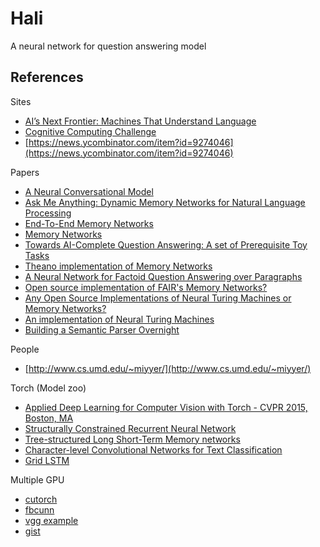 Hali
====

A neural network for question answering model

References
----------

Sites

- [AI’s Next Frontier: Machines That Understand Language](http://www.wired.com/2015/06/ais-next-frontier-machines-understand-language/)
- [Cognitive Computing Challenge](https://herox.com/CognitiveComputing)
- [https://news.ycombinator.com/item?id=9274046](https://news.ycombinator.com/item?id=9274046)

Papers

- [A Neural Conversational Model](http://arxiv.org/pdf/1506.05869v1.pdf)
- [Ask Me Anything: Dynamic Memory Networks for Natural Language Processing](http://arxiv.org/abs/1506.07285)
- [End-To-End Memory Networks](http://arxiv.org/pdf/1503.08895v4.pdf)
- [Memory Networks](https://www.facebook.com/FBAIResearch/posts/362517620591864)
- [Towards AI-Complete Question Answering: A set of Prerequisite Toy Tasks](http://arxiv.org/abs/1502.05698)
- [Theano implementation of Memory Networks](https://github.com/npow/memnn)
- [A Neural Network for Factoid Question Answering over Paragraphs](https://cs.umd.edu/~miyyer/qblearn/)
- [Open source implementation of FAIR's Memory Networks?](http://www.reddit.com/r/MachineLearning/comments/368si7/open_source_implementation_of_fairs_memory/)
- [Any Open Source Implementations of Neural Turing Machines or Memory Networks?](http://www.reddit.com/r/MachineLearning/comments/39u7x6/any_open_source_implementations_of_neural_turing/)
- [An implementation of Neural Turing Machines](https://github.com/fumin/ntm)
- [Building a Semantic Parser Overnight](http://nlp.stanford.edu/pubs/wang-berant-liang-acl2015.pdf)

People

- [http://www.cs.umd.edu/~miyyer/](http://www.cs.umd.edu/~miyyer/)

Torch (Model zoo)

- [Applied Deep Learning for Computer Vision with Torch - CVPR 2015, Boston, MA](https://github.com/soumith/cvpr2015)
- [Structurally Constrained Recurrent Neural Network](https://github.com/facebook/SCRNNs)
- [Tree-structured Long Short-Term Memory networks](https://github.com/stanfordnlp/treelstm)
- [Character-level Convolutional Networks for Text Classification](https://github.com/zhangxiangxiao/Crepe)
- [Grid LSTM](https://github.com/sherjilozair/grid-lstm)

Multiple GPU

- [cutorch](https://github.com/torch/cutorch/issues/42)
- [fbcunn](https://github.com/facebook/fbcunn/issues/8)
- [vgg example](https://github.com/facebook/fbcunn/blob/9f4e8b47397b5ba34aeb759ea8403a8793b59f8b/examples/imagenet/models/vgg_cudnn.lua)
- [gist](https://gist.github.com/mmmikael/10fdb421b0686fac3418)
